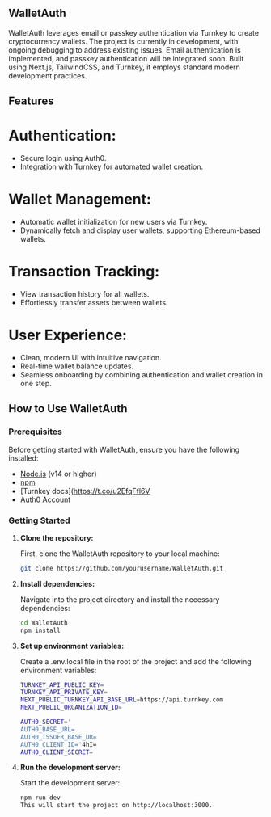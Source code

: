 ## WalletAuth

WalletAuth leverages email or passkey authentication via Turnkey to create cryptocurrency wallets. The project is currently in development, with ongoing debugging to address existing issues. Email authentication is implemented, and passkey authentication will be integrated soon. Built using Next.js, TailwindCSS, and Turnkey, it employs standard modern development practices.

## Features

# Authentication: 
* Secure login using Auth0.
* Integration with Turnkey for automated wallet creation.

# Wallet Management:
* Automatic wallet initialization for new users via Turnkey.
* Dynamically fetch and display user wallets, supporting Ethereum-based wallets.

# Transaction Tracking:
* View transaction history for all wallets.
* Effortlessly transfer assets between wallets.

# User Experience:
* Clean, modern UI with intuitive navigation.
* Real-time wallet balance updates.
* Seamless onboarding by combining authentication and wallet creation in one step.

## How to Use WalletAuth

### Prerequisites

Before getting started with WalletAuth, ensure you have the following installed:

- [Node.js](https://nodejs.org/) (v14 or higher)
- [npm](https://www.npmjs.com/)
- [Turnkey docs](https://t.co/u2EfqFfl6V
- [Auth0 Account](https://auth0.com/)

### Getting Started

1. **Clone the repository:**

   First, clone the WalletAuth repository to your local machine:

   ```bash
   git clone https://github.com/yourusername/WalletAuth.git

2. **Install dependencies:**
    
    Navigate into the project directory and install the necessary dependencies:

    ```bash
    cd WalletAuth
    npm install

3. **Set up environment variables:**
    
    Create a .env.local file in the root of the project and add the following environment variables:

    ```bash
    TURNKEY_API_PUBLIC_KEY=
    TURNKEY_API_PRIVATE_KEY=
    NEXT_PUBLIC_TURNKEY_API_BASE_URL=https://api.turnkey.com
    NEXT_PUBLIC_ORGANIZATION_ID=

    AUTH0_SECRET='
    AUTH0_BASE_URL=
    AUTH0_ISSUER_BASE_UR=
    AUTH0_CLIENT_ID='4hI=
    AUTH0_CLIENT_SECRET=
   

4. **Run the development server:**

    Start the development server:

    ```bash
    npm run dev
    This will start the project on http://localhost:3000. 